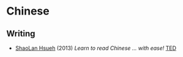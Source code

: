 # Chinese

## Writing

- [ShaoLan Hsueh](https://www.ted.com/speakers/shaolan_hsueh)
  (2013) *Learn to read Chinese ... with ease!*
  [TED](https://www.ted.com/talks/shaolan_learn_to_read_chinese_with_ease)
